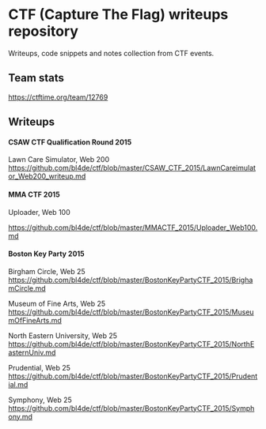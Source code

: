 # CTF (Capture The Flag) writeups repository


Writeups, code snippets and notes collection from CTF events.


## Team stats
https://ctftime.org/team/12769


## Writeups

#### CSAW CTF Qualification Round 2015

Lawn Care Simulator, Web 200
https://github.com/bl4de/ctf/blob/master/CSAW_CTF_2015/LawnCareimulator_Web200_writeup.md

#### MMA CTF 2015

Uploader, Web 100

https://github.com/bl4de/ctf/blob/master/MMACTF_2015/Uploader_Web100.md

#### Boston Key Party 2015

Birgham Circle, Web 25
https://github.com/bl4de/ctf/blob/master/BostonKeyPartyCTF_2015/BrighamCircle.md

Museum of Fine Arts, Web 25
https://github.com/bl4de/ctf/blob/master/BostonKeyPartyCTF_2015/MuseumOfFineArts.md

North Eastern University, Web 25
https://github.com/bl4de/ctf/blob/master/BostonKeyPartyCTF_2015/NorthEasternUniv.md

Prudential, Web 25
https://github.com/bl4de/ctf/blob/master/BostonKeyPartyCTF_2015/Prudential.md

Symphony, Web 25
https://github.com/bl4de/ctf/blob/master/BostonKeyPartyCTF_2015/Symphony.md

